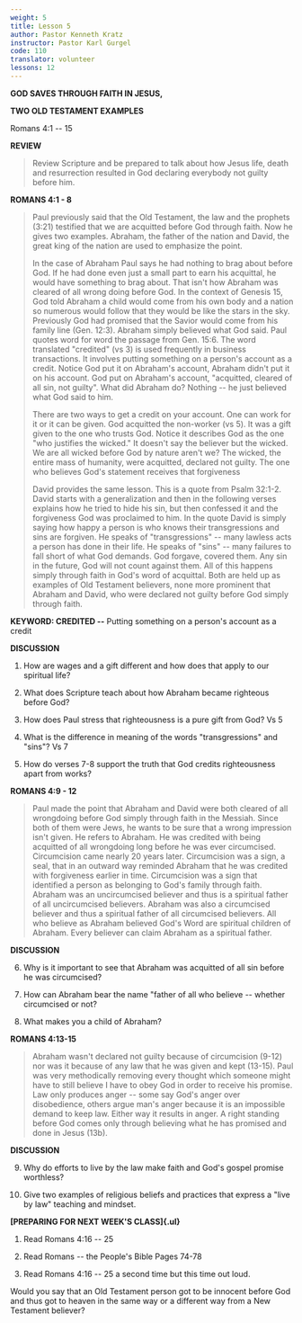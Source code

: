```yaml
---
weight: 5
title: Lesson 5
author: Pastor Kenneth Kratz
instructor: Pastor Karl Gurgel
code: 110
translator: volunteer
lessons: 12
---
```



**GOD SAVES THROUGH FAITH IN JESUS,**

**TWO OLD TESTAMENT EXAMPLES**

Romans 4:1 -- 15

**REVIEW**

> Review Scripture and be prepared to talk about how Jesus life, death
> and resurrection resulted in God declaring everybody not guilty before
> him.

**ROMANS 4:1 - 8**

> Paul previously said that the Old Testament, the law and the prophets
> (3:21) testified that we are acquitted before God through faith. Now
> he gives two examples. Abraham, the father of the nation and David,
> the great king of the nation are used to emphasize the point.
>
> In the case of Abraham Paul says he had nothing to brag about before
> God. If he had done even just a small part to earn his acquittal, he
> would have something to brag about. That isn't how Abraham was cleared
> of all wrong doing before God. In the context of Genesis 15, God told
> Abraham a child would come from his own body and a nation so numerous
> would follow that they would be like the stars in the sky. Previously
> God had promised that the Savior would come from his family line (Gen.
> 12:3). Abraham simply believed what God said. Paul quotes word for
> word the passage from Gen. 15:6. The word translated "credited" (vs 3)
> is used frequently in business transactions. It involves putting
> something on a person's account as a credit. Notice God put it on
> Abraham's account, Abraham didn't put it on his account. God put on
> Abraham's account, "acquitted, cleared of all sin, not guilty". What
> did Abraham do? Nothing -- he just believed what God said to him.
>
> There are two ways to get a credit on your account. One can work for
> it or it can be given. God acquitted the non-worker (vs 5). It was a
> gift given to the one who trusts God. Notice it describes God as the
> one "who justifies the wicked." It doesn't say the believer but the
> wicked. We are all wicked before God by nature aren't we? The wicked,
> the entire mass of humanity, were acquitted, declared not guilty. The
> one who believes God's statement receives that forgiveness
>
> David provides the same lesson. This is a quote from Psalm 32:1-2.
> David starts with a generalization and then in the following verses
> explains how he tried to hide his sin, but then confessed it and the
> forgiveness God was proclaimed to him. In the quote David is simply
> saying how happy a person is who knows their transgressions and sins
> are forgiven. He speaks of "transgressions" -- many lawless acts a
> person has done in their life. He speaks of "sins" -- many failures to
> fall short of what God demands. God forgave, covered them. Any sin in
> the future, God will not count against them. All of this happens
> simply through faith in God's word of acquittal. Both are held up as
> examples of Old Testament believers, none more prominent that Abraham
> and David, who were declared not guilty before God simply through
> faith.

**KEYWORD: CREDITED --** Putting something on a person's account as a
credit

**DISCUSSION**

1.  How are wages and a gift different and how does that apply to our
    spiritual life?

2.  What does Scripture teach about how Abraham became righteous before
    God?

3.  How does Paul stress that righteousness is a pure gift from God? Vs
    5

4.  What is the difference in meaning of the words "transgressions" and
    "sins"? Vs 7

5.  How do verses 7-8 support the truth that God credits righteousness
    apart from works?

**ROMANS 4:9 - 12**

> Paul made the point that Abraham and David were both cleared of all
> wrongdoing before God simply through faith in the Messiah. Since both
> of them were Jews, he wants to be sure that a wrong impression isn't
> given. He refers to Abraham. He was credited with being acquitted of
> all wrongdoing long before he was ever circumcised. Circumcision came
> nearly 20 years later. Circumcision was a sign, a seal, that in an
> outward way reminded Abraham that he was credited with forgiveness
> earlier in time. Circumcision was a sign that identified a person as
> belonging to God's family through faith. Abraham was an uncircumcised
> believer and thus is a spiritual father of all uncircumcised
> believers. Abraham was also a circumcised believer and thus a
> spiritual father of all circumcised believers. All who believe as
> Abraham believed God's Word are spiritual children of Abraham. Every
> believer can claim Abraham as a spiritual father.

**DISCUSSION**

6.  Why is it important to see that Abraham was acquitted of all sin
    before he was circumcised?

7.  How can Abraham bear the name "father of all who believe -- whether
    circumcised or not?

8.  What makes you a child of Abraham?

**ROMANS 4:13-15**

> Abraham wasn't declared not guilty because of circumcision (9-12) nor
> was it because of any law that he was given and kept (13-15). Paul was
> very methodically removing every thought which someone might have to
> still believe I have to obey God in order to receive his promise. Law
> only produces anger -- some say God's anger over disobedience, others
> argue man's anger because it is an impossible demand to keep law.
> Either way it results in anger. A right standing before God comes only
> through believing what he has promised and done in Jesus (13b).

**DISCUSSION**

9.  Why do efforts to live by the law make faith and God's gospel
    promise worthless?

10. Give two examples of religious beliefs and practices that express a
    "live by law" teaching and mindset.

**[PREPARING FOR NEXT WEEK'S CLASS]{.ul}**

1.  Read Romans 4:16 -- 25

2.  Read Romans -- the People's Bible Pages 74-78

3.  Read Romans 4:16 -- 25 a second time but this time out loud.

Would you say that an Old Testament person got to be innocent before God
and thus got to heaven in the same way or a different way from a New
Testament believer?
